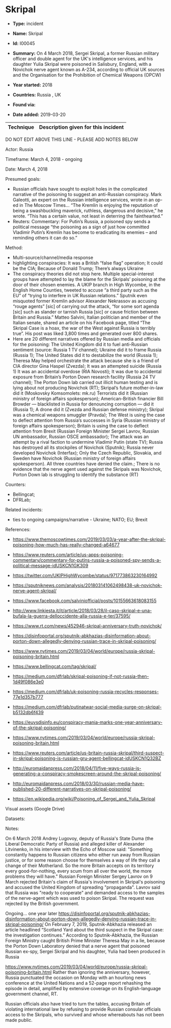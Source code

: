 # Skripal

* **Type:** incident

* **Name:** Skripal

* **Id:** I00045

* **Summary:** On 4 March 2018, Sergei Skripal, a former Russian military officer and double agent for the UK's intelligence services, and his daughter Yulia Skripal were poisoned in Salisbury, England, with a Novichok nerve agent known as A-234, according to official UK sources and the Organisation for the Prohibition of Chemical Weapons (OPCW)

* **Year started:** 2018

* **Countries:** Russia , UK

* **Found via:** 

* **Date added:** 2019-03-20
 

| Technique | Description given for this incident |
| --------- | ------------------------- |


DO NOT EDIT ABOVE THIS LINE - PLEASE ADD NOTES BELOW

Actor: Russia

Timeframe: March 4, 2018 - ongoing

Date: March 4, 2018

Presumed goals: 

* Russian officials have sought to exploit holes in the complicated narrative of the poisoning to suggest an anti-Russian conspiracy. Mark Galeotti, an expert on the Russian intelligence services, wrote in an op-ed in The Moscow Times… “The Kremlin is enjoying the reputation of being a swashbuckling maverick, ruthless, dangerous and decisive,” he wrote. “This has a certain value, not least in deterring the fainthearted.”
* Reuters: Commentary: For Putin’s Russia, a poisoned spy sends a political message “the poisoning as a sign of just how committed Vladimir Putin’s Kremlin has become to eradicating its enemies – and reminding others it can do so.”

Method: 

* Multi-source/channel/media response 
* highlighting conspiracies: It was a British “false flag” operation; It could be the CIA; Because of Donald Trump; There’s always Ukraine
* The conspiracy theories did not stop here. Multiple special-interest groups have attempted to lay the blame for the Skripals’ poisoning at the door of their chosen enemies. A UKIP branch in High Wycombe, in the English Home Counties, tweeted to accuse “a third party such as the EU” of “trying to interfere in UK Russian relations.” Sputnik even misquoted former Kremlin advisor Alexander Nekrassov as accusing “rouge agents” [sic] of carrying out the attack, “for some sort agenda [sic] such as slander or tarnish Russia [sic] or cause friction between Britain and Russia.” Matteo Salvini, Italian politician and member of the Italian senate, shared an article on his Facebook page, titled “The Skripal Case is a hoax, the war of the West against Russia is terribly true”. His post was liked 3,800 times and generated over 800 shares.
* Here are 20 different narratives offered by Russian media and officials for the poisoning: The United Kingdom did it to fuel anti-Russian sentiment (source: Russia 1 TV channel); Ukraine did it to frame Russia (Russia 1); The United States did it to destabilize the world (Russia 1); Theresa May helped orchestrate the attack because she is a friend of CIA director Gina Haspel (Zvezda); It was an attempted suicide (Russia 1)
It was an accidental overdose (RIA Novosti); It was due to accidental exposure from Britain’s Porton Down research facility (Russia 24 TV channel); The Porton Down lab carried out illicit human testing and is lying about not producing Novichok (RT); Skripal’s future mother-in-law did it (Moskovsky Komsomolets: mk.ru)
Terrorists did it (Russian ministry of foreign affairs spokesperson); American-British financier Bill Browder — blacklisted in Russia for denouncing corruption — did it (Russia 1); A drone did it (Zvezda and Russian defense ministry); Skripal was a chemical weapons smuggler (Pravda); The West is using the case to deflect attention from Russia’s successes in Syria (Russian ministry of foreign affairs spokesperson); Britain is using the case to deflect attention from Brexit (Russian Foreign Minister Sergei Lavrov, Russian UN ambassador, Russian OSCE ambassador); The attack was an attempt by a rival faction to undermine Vladimir Putin (state TV); Russia has destroyed all its stockpiles of Novichok (Sputnik); Russia never developed Novichok (Interfax); Only the Czech Republic, Slovakia, and Sweden have Novichok (Russian ministry of foreign affairs spokesperson). All three countries have denied the claim.; There is no evidence that the nerve agent used against the Skripals was Novichok, Porton Down lab is struggling to identify the substance (RT)

Counters: 

* Bellingcat; 
* DFRLab; 

Related incidents: 

* ties to ongoing campaigns/narrative - Ukraine; NATO; EU; Brexit

References:

* https://www.themoscowtimes.com/2019/03/03/a-year-after-the-skripal-poisoning-how-much-has-really-changed-a64677
* https://www.reuters.com/article/us-apps-poisoning-commentary/commentary-for-putins-russia-a-poisoned-spy-sends-a-political-message-idUSKCN1GK309
* https://twitter.com/UKIPHighWycombe/status/971773863230164992
* https://sputniknews.com/analysis/201803141062498438-uk-novichok-nerve-agent-skripal/
* https://www.facebook.com/salviniofficial/posts/10155663618083155
* http://www.linkiesta.it/it/article/2018/03/28/il-caso-skripal-e-una-bufala-la-guerra-delloccidente-alla-russia-e-ter/37595/
* https://www.rt.com/news/452946-skripal-anniversary-truth-novichok/
* https://disinfoportal.org/sputnik-abkhazias-disinformation-about-porton-down-allegedly-denying-russian-trace-in-skripal-poisoning/
* https://www.nytimes.com/2019/03/04/world/europe/russia-skripal-poisoning-britain.html


* https://www.bellingcat.com/tag/skripal/
* https://medium.com/dfrlab/skripal-poisoning-if-not-russia-then-1d49f086e3e0
* https://medium.com/dfrlab/uk-poisoning-russia-recycles-responses-77e1d357b777
* https://medium.com/dfrlab/putinatwar-social-media-surge-on-skripal-b5132db6f439
* https://euvsdisinfo.eu/conspiracy-mania-marks-one-year-anniversary-of-the-skripal-poisoning/
* https://www.nytimes.com/2019/03/04/world/europe/russia-skripal-poisoning-britain.html
* https://www.reuters.com/article/us-britain-russia-skripal/third-suspect-in-skripal-poisoning-is-russian-gru-agent-bellingcat-idUSKCN1Q32BZ
* http://euromaidanpress.com/2018/04/11/five-ways-russia-is-generating-a-conspiracy-smokescreen-around-the-skripal-poisoning/
* http://euromaidanpress.com/2018/03/30/russian-media-have-published-20-different-narratives-on-skripal-poisoning/
* https://en.wikipedia.org/wiki/Poisoning_of_Sergei_and_Yulia_Skripal

Visual assets (Google Drive)

Datasets: 

Notes: 

On 6 March 2018 Andrey Lugovoy, deputy of Russia's State Duma (the Liberal Democratic Party of Russia) and alleged killer of Alexander Litvinenko, in his interview with the Echo of Moscow said: "Something constantly happens to Russian citizens who either run away from Russian justice, or for some reason choose for themselves a way of life they call a change of their Motherland. So the more Britain accepts on its territory every good-for-nothing, every scum from all over the world, the more problems they will have."
Russian Foreign Minister Sergey Lavrov on 9 March rejected Britain's claim of Russia's involvement in Skripal's poisoning and accused the United Kingdom of spreading "propaganda". Lavrov said that Russia was "ready to cooperate" and demanded access to the samples of the nerve-agent which was used to poison Skripal. The request was rejected by the British government.

Ongoing… one year later
https://disinfoportal.org/sputnik-abkhazias-disinformation-about-porton-down-allegedly-denying-russian-trace-in-skripal-poisoning/
On February 7, 2019, Sputnik-Abkhazia released an article headlined “Scotland Yard about the third suspect in the Skripal case: the investigation continues.” According to Sputnik-Abkhazia, the Russian Foreign Ministry caught British Prime Minister Theresa May in a lie, because the Porton Down Laboratory denied that a nerve agent that poisoned Russian ex-spy, Sergei Skripal and his daughter, Yulia had been produced in Russia

https://www.nytimes.com/2019/03/04/world/europe/russia-skripal-poisoning-britain.html
Rather than ignoring the anniversary, however, Russia punctuated the occasion on Monday with an hourlong news conference at the United Nations and a 52-page report rehashing the episode in detail, amplified by extensive coverage on its English-language government channel, RT.
 
Russian officials also have tried to turn the tables, accusing Britain of violating international law by refusing to provide Russian consular officials access to the Skripals, who survived and whose whereabouts has not been made public. 


